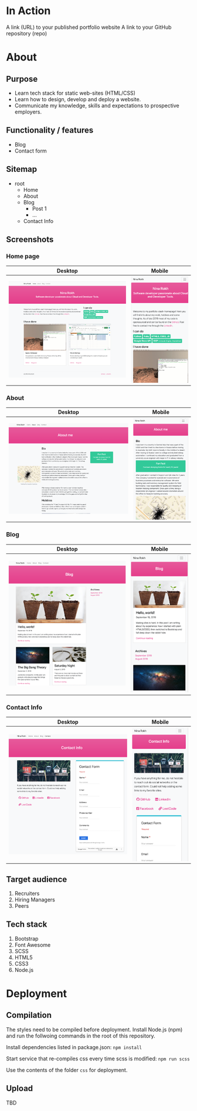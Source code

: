 # In Action #
A link (URL) to your published portfolio website
A link to your GitHub repository (repo)

# About #

## Purpose ##
* Learn tech stack for static web-sites (HTML/CSS)
* Learn how to design, develop and deploy a website.
* Communicate my knowledge, skills and expectations to prospective employers.

## Functionality / features ##
* Blog
* Contact form

## Sitemap ##
* root
  * Home
  * About 
  * Blog
    - Post 1
    - ...
  * Contact Info

## Screenshots ##
### Home page ####
Desktop            |  Mobile
:-------------------------:|:-------------------------:
![](images/home_page_br.png)  |  ![](images/home_page_mobile.png)

### About ####
Desktop            |  Mobile
:-------------------------:|:-------------------------:
![](images/about_br.png)  |  ![](images/about_mob.png)

### Blog ####
Desktop            |  Mobile
:-------------------------:|:-------------------------:
![](images/blog_br.png)  |  ![](images/blog_mb.png)

### Contact Info ####
Desktop            |  Mobile
:-------------------------:|:-------------------------:
![](images/info_br.png)  |  ![](images/info_mb.png)

## Target audience ##
1. Recruiters 
1. Hiring Managers
1. Peers

## Tech stack ##
1. Bootstrap
2. Font Awesome
3. SCSS
4. HTML5
5. CSS3
6. Node.js

# Deployment #

## Compilation ##

The styles need to be compiled before deployment.
Install Node.js (npm) and run the follwoing commands in the root of this repository.

Install dependencies listed in package.json:
` npm install `

Start service that re-compiles css every time scss is modified:
` npm run scss `

Use the contents of the folder `css` for deployment.

## Upload ##
TBD
